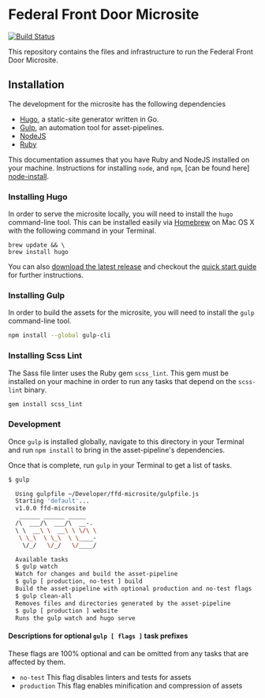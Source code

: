 # Federal Front Door Microsite

[![Build Status](https://travis-ci.org/18F/ffd-microsite.svg?branch=master)](https://travis-ci.org/18F/ffd-microsite)

This repository contains the files and infrastructure to run the Federal Front
Door Microsite.

## Installation

The development for the microsite has the following dependencies

- [Hugo](http://gohugo.io "Hugo Homepage"), a static-site generator written in Go.
- [Gulp](http://gulpjs.com "GulpJS Homepage"), an automation tool for asset-pipelines.
- [NodeJS](https://nodejs.org/ "NodeJS Homepage")
- [Ruby](https://www.ruby-lang.org/ "Ruby Homepage")

This documentation assumes that you have Ruby and NodeJS installed on your
machine.  Instructions for installing `node`, and `npm`, [can be found here] [node-install].

[node-install]: https://nodejs.org/en/download/ "NodeJS Downloads"

### Installing Hugo

In order to serve the microsite locally, you will need to install the `hugo`
command-line tool. This can be installed easily via [Homebrew][homebrew-install]
on Mac OS X with the following command in your Terminal.

[homebrew-install]: http://brew.sh "Homebrew Installation"

```shell
brew update && \
brew install hugo
```

You can also [download the latest release][hugo-release] and checkout the
[quick start guide][hugo-quick-guide] for further instructions.

[hugo-release]: https://github.com/spf13/hugo/releases "Download Latest Hugo Release"
[hugo-quick-guide]: http://gohugo.io/overview/quickstart/ "Hugo Quickstart Guide"

### Installing Gulp

In order to build the assets for the microsite, you will need to install the
`gulp` command-line tool.

```sh
npm install --global gulp-cli
```

### Installing Scss Lint

The Sass file linter uses the Ruby gem `scss_lint`. This gem must be installed
on your machine in order to run any tasks that depend on the `scss-lint` binary.

```sh
gem install scss_lint
```

### Development

Once `gulp` is installed globally, navigate to this directory in your Terminal
and run `npm install` to bring in the asset-pipeline's dependencies.

Once that is complete, run `gulp` in your Terminal to get a list of tasks.

```sh
$ gulp

  Using gulpfile ~/Developer/ffd-microsite/gulpfile.js
  Starting 'default'...
  v1.0.0 ffd-microsite
   ______ ______ _____
  /\  ___/\  ___/\  __-.
  \ \  __\ \  __\ \ \/\ \
   \ \_\  \ \_\  \ \____-
    \/_/   \/_/   \/____/

  Available tasks
  $ gulp watch
  Watch for changes and build the asset-pipeline
  $ gulp [ production, no-test ] build
  Build the asset-pipeline with optional production and no-test flags
  $ gulp clean-all
  Removes files and directories generated by the asset-pipeline
  $ gulp [ production ] website
  Runs the gulp watch and hugo serve
```

#### Descriptions for optional `gulp [ flags ]` task prefixes

These flags are 100% optional and can be omitted from any tasks that are
affected by them.

- `no-test` This flag disables linters and tests for assets
- `production` This flag enables minification and compression of assets
